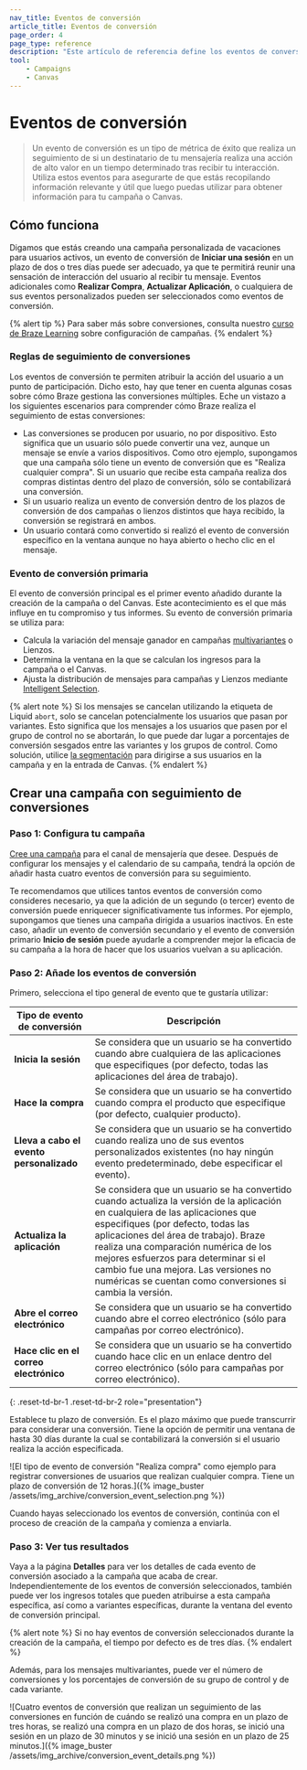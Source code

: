 ```yaml
---
nav_title: Eventos de conversión
article_title: Eventos de conversión
page_order: 4
page_type: reference
description: "Este artículo de referencia define los eventos de conversión, cómo utilizarlos para definir tus métricas de éxito en Braze, y cómo utilizar estos eventos para ver el grado de interacción de tus usuarios."
tool:
    - Campaigns
    - Canvas
---
```


# Eventos de conversión

> Un evento de conversión es un tipo de métrica de éxito que realiza un seguimiento de si un destinatario de tu mensajería realiza una acción de alto valor en un tiempo determinado tras recibir tu interacción. Utiliza estos eventos para asegurarte de que estás recopilando información relevante y útil que luego puedas utilizar para obtener información para tu campaña o Canvas.

## Cómo funciona

Digamos que estás creando una campaña personalizada de vacaciones para usuarios activos, un evento de conversión de **Iniciar una sesión** en un plazo de dos o tres días puede ser adecuado, ya que te permitirá reunir una sensación de interacción del usuario al recibir tu mensaje. Eventos adicionales como **Realizar Compra**, **Actualizar Aplicación**, o cualquiera de sus eventos personalizados pueden ser seleccionados como eventos de conversión.

{% alert tip %}
Para saber más sobre conversiones, consulta nuestro [curso de Braze Learning](https://learning.braze.com/campaign-setup-delivery-targeting-conversions) sobre configuración de campañas.
{% endalert %}

### Reglas de seguimiento de conversiones

Los eventos de conversión te permiten atribuir la acción del usuario a un punto de participación. Dicho esto, hay que tener en cuenta algunas cosas sobre cómo Braze gestiona las conversiones múltiples. Eche un vistazo a los siguientes escenarios para comprender cómo Braze realiza el seguimiento de estas conversiones:

- Las conversiones se producen por usuario, no por dispositivo. Esto significa que un usuario sólo puede convertir una vez, aunque un mensaje se envíe a varios dispositivos. Como otro ejemplo, supongamos que una campaña sólo tiene un evento de conversión que es "Realiza cualquier compra". Si un usuario que recibe esta campaña realiza dos compras distintas dentro del plazo de conversión, sólo se contabilizará una conversión.
- Si un usuario realiza un evento de conversión dentro de los plazos de conversión de dos campañas o lienzos distintos que haya recibido, la conversión se registrará en ambos.
- Un usuario contará como convertido si realizó el evento de conversión específico en la ventana aunque no haya abierto o hecho clic en el mensaje.

### Evento de conversión primaria

El evento de conversión principal es el primer evento añadido durante la creación de la campaña o del Canvas. Este acontecimiento es el que más influye en tu compromiso y tus informes. Su evento de conversión primaria se utiliza para:

- Calcula la variación del mensaje ganador en campañas [multivariantes]({{site.baseurl}}/user_guide/engagement_tools/testing/multivariant_testing/#multivariate-and-ab-testing) o Lienzos.
- Determina la ventana en la que se calculan los ingresos para la campaña o el Canvas.
- Ajusta la distribución de mensajes para campañas y Lienzos mediante [Intelligent Selection]({{site.baseurl}}/user_guide/brazeai/intelligence/intelligent_selection/).

{% alert note %}
Si los mensajes se cancelan utilizando la etiqueta de Liquid `abort`, solo se cancelan potencialmente los usuarios que pasan por variantes. Esto significa que los mensajes a los usuarios que pasen por el grupo de control no se abortarán, lo que puede dar lugar a porcentajes de conversión sesgados entre las variantes y los grupos de control. Como solución, utilice [la segmentación]({{site.baseurl}}/user_guide/engagement_tools/segments/creating_a_segment) para dirigirse a sus usuarios en la campaña y en la entrada de Canvas.
{% endalert %}

## Crear una campaña con seguimiento de conversiones

### Paso 1: Configura tu campaña

[Cree una campaña]({{site.baseurl}}/user_guide/engagement_tools/campaigns/building_campaigns/creating_campaign) para el canal de mensajería que desee. Después de configurar los mensajes y el calendario de su campaña, tendrá la opción de añadir hasta cuatro eventos de conversión para su seguimiento.

Te recomendamos que utilices tantos eventos de conversión como consideres necesario, ya que la adición de un segundo (o tercer) evento de conversión puede enriquecer significativamente tus informes. Por ejemplo, supongamos que tienes una campaña dirigida a usuarios inactivos. En este caso, añadir un evento de conversión secundario y el evento de conversión primario **Inicio de sesión** puede ayudarle a comprender mejor la eficacia de su campaña a la hora de hacer que los usuarios vuelvan a su aplicación. 

### Paso 2: Añade los eventos de conversión

Primero, selecciona el tipo general de evento que te gustaría utilizar:

| Tipo de evento de conversión         | Descripción                                                                                                                                                                                                                                                                                                                                 |
|-------------------------|---------------------------------------------------------------------------------------------------------------------------------------------------------------------------------------------------------------------------------------------------------------------------------------------------------------------------------------------|
| **Inicia la sesión**      | Se considera que un usuario se ha convertido cuando abre cualquiera de las aplicaciones que especifiques (por defecto, todas las aplicaciones del área de trabajo).                                                                                                                                                                                                         |
| **Hace la compra**      | Se considera que un usuario se ha convertido cuando compra el producto que especifique (por defecto, cualquier producto).                                                                                                                                                                                                                                 |
| **Lleva a cabo el evento personalizado** | Se considera que un usuario se ha convertido cuando realiza uno de sus eventos personalizados existentes (no hay ningún evento predeterminado, debe especificar el evento).                                                                                                                                                                                                        |
| **Actualiza la aplicación**         | Se considera que un usuario se ha convertido cuando actualiza la versión de la aplicación en cualquiera de las aplicaciones que especifiques (por defecto, todas las aplicaciones del área de trabajo). Braze realiza una comparación numérica de los mejores esfuerzos para determinar si el cambio fue una mejora. Las versiones no numéricas se cuentan como conversiones si cambia la versión.              |
| **Abre el correo electrónico**         | Se considera que un usuario se ha convertido cuando abre el correo electrónico (sólo para campañas por correo electrónico).                                                                                                                                                                                                                                                 |
| **Hace clic en el correo electrónico**        | Se considera que un usuario se ha convertido cuando hace clic en un enlace dentro del correo electrónico (sólo para campañas por correo electrónico).                                                                                                                                                                                                                                  |
{: .reset-td-br-1 .reset-td-br-2 role="presentation"}

Establece tu plazo de conversión. Es el plazo máximo que puede transcurrir para considerar una conversión. Tiene la opción de permitir una ventana de hasta 30 días durante la cual se contabilizará la conversión si el usuario realiza la acción especificada.

![El tipo de evento de conversión "Realiza compra" como ejemplo para registrar conversiones de usuarios que realizan cualquier compra. Tiene un plazo de conversión de 12 horas.]({% image_buster /assets/img_archive/conversion_event_selection.png %})

Cuando hayas seleccionado los eventos de conversión, continúa con el proceso de creación de la campaña y comienza a enviarla.

### Paso 3: Ver tus resultados

Vaya a la página **Detalles** para ver los detalles de cada evento de conversión asociado a la campaña que acaba de crear. Independientemente de los eventos de conversión seleccionados, también puede ver los ingresos totales que pueden atribuirse a esta campaña específica, así como a variantes específicas, durante la ventana del evento de conversión principal.

{% alert note %}
Si no hay eventos de conversión seleccionados durante la creación de la campaña, el tiempo por defecto es de tres días.
{% endalert %}

Además, para los mensajes multivariantes, puede ver el número de conversiones y los porcentajes de conversión de su grupo de control y de cada variante.

![Cuatro eventos de conversión que realizan un seguimiento de las conversiones en función de cuándo se realizó una compra en un plazo de tres horas, se realizó una compra en un plazo de dos horas, se inició una sesión en un plazo de 30 minutos y se inició una sesión en un plazo de 25 minutos.]({% image_buster /assets/img_archive/conversion_event_details.png %})


